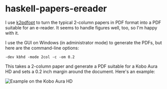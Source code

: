 # haskell-papers-ereader

I use [k2pdfopt](http://www.willus.com/k2pdfopt/) to turn the typical 2-column papers in PDF format into a PDF suitable for an e-reader.  It seems to handle figures well, too, so I'm happy with it.

I use the GUI on Windows (in administrator mode) to generate the PDFs, but here are the command-line options:

```
-dev kbhd -mode 2col -c -om 0.2
```

This takes a 2-column paper and generate a PDF suitable for a Kobo Aura HD and sets a 0.2 inch margin around the document.
Here's an example:

![Example on the Kobo Aura HD](http://i.imgur.com/jPjzrQoh.jpg?1)
